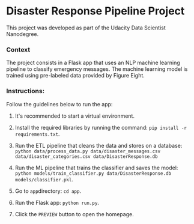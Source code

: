 # Disaster Response Pipeline Project

This project was developed as part of the Udacity Data Scientist Nanodegree. 

### Context
The project consists in a Flask app that uses an NLP machine learning pipeline to classify emergency messages. The machine learning model is trained using pre-labeled data provided by Figure Eight.

### Instructions:
Follow the guidelines below to run the app:

1. It's recommended to start a virtual environment.

2. Install the required libraries by running the command: `pip install -r requirements.txt`.
   
3. Run the ETL pipeline that cleans the data and stores on a database: `python data/process_data.py data/disaster_messages.csv data/disaster_categories.csv data/DisasterResponse.db`
   
4. Run the ML pipeline that trains the classifier and saves the model: `python models/train_classifier.py data/DisasterResponse.db models/classifier.pkl`.
   
5. Go to `app`directory: `cd app`.

6. Run the Flask app: `python run.py`.

7. Click the `PREVIEW` button to open the homepage.
   